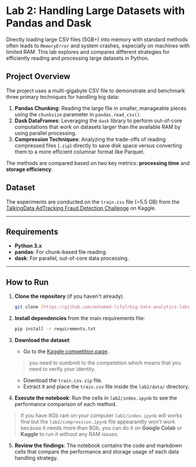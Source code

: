 # Lab 2: Handling Large Datasets with Pandas and Dask

Directly loading large CSV files (5GB+) into memory with standard methods often leads to `MemoryError` and system crashes, especially on machines with limited RAM. This lab explores and compares different strategies for efficiently reading and processing large datasets in Python.

## Project Overview

The project uses a multi-gigabyte CSV file to demonstrate and benchmark three primary techniques for handling big data:

1.  **Pandas Chunking**: Reading the large file in smaller, manageable pieces using the `chunksize` parameter in `pandas.read_csv()`.
2.  **Dask DataFrames**: Leveraging the `dask` library to perform out-of-core computations that work on datasets larger than the available RAM by using parallel processing.
3.  **Compression Techniques**: Analyzing the trade-offs of reading compressed files (`.zip`) directly to save disk space versus converting them to a more efficient columnar format like Parquet.

The methods are compared based on two key metrics: **processing time** and **storage efficiency**.

## Dataset

The experiments are conducted on the `train.csv` file (~5.5 GB) from the [TalkingData AdTracking Fraud Detection Challenge](https://www.kaggle.com/c/talkingdata-adtracking-fraud-detection/data) on Kaggle.

---

## Requirements

* **Python 3.x**
* **pandas**: For chunk-based file reading.
* **dask**: For parallel, out-of-core data processing.

---

## How to Run

1.  **Clone the repository** (if you haven't already).
    ```sh
    git clone [https://github.com/mohamed-lifa7/big-data-analytics-labs.git](https://github.com/mohamed-lifa7/big-data-analytics-labs.git)
    ```

2.  **Install dependencies** from the main requirements file:
    ```sh
    pip install -r requirements.txt
    ```

3.  **Download the dataset**:
    - Go to the [Kaggle competition page](https://www.kaggle.com/c/talkingdata-adtracking-fraud-detection/data).
    > you need to sumbmit to the competetion which means that you need to verify your identity.
    - Download the `train.csv.zip` file.
    - Extract it and place the `train.csv` file inside the `lab2/data/` directory.

4.  **Execute the notebook**: Run the cells in `lab2/index.ipynb` to see the performance comparison of each method.

> if you have 8Gb ram on your computer `lab2/index.ipynb` will works fine but the `lab2/compression.ipynb` file appearantlly won't work because it needs more than 8Gb, you can do it on **Google Colab** or **Kaggle** to run it without any RAM issues.

5.  **Review the findings**: The notebook contains the code and markdown cells that compare the performance and storage usage of each data handling strategy.